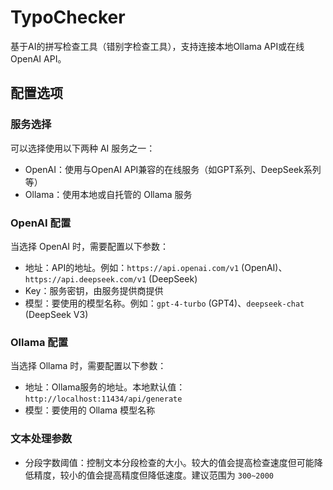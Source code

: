 ﻿# TypoChecker

基于AI的拼写检查工具（错别字检查工具），支持连接本地Ollama API或在线OpenAI API。

## 配置选项

### 服务选择

可以选择使用以下两种 AI 服务之一：

- OpenAI：使用与OpenAI API兼容的在线服务（如GPT系列、DeepSeek系列等）
- Ollama：使用本地或自托管的 Ollama 服务

### OpenAI 配置

当选择 OpenAI 时，需要配置以下参数：

- 地址：API的地址。例如：`https://api.openai.com/v1` (OpenAI)、`https://api.deepseek.com/v1` (DeepSeek)
- Key：服务密钥，由服务提供商提供
- 模型：要使用的模型名称。例如：`gpt-4-turbo` (GPT4)、`deepseek-chat` (DeepSeek V3)

### Ollama 配置

当选择 Ollama 时，需要配置以下参数：

- 地址：Ollama服务的地址。本地默认值：`http://localhost:11434/api/generate`
- 模型：要使用的 Ollama 模型名称

### 文本处理参数

- 分段字数阈值：控制文本分段检查的大小。较大的值会提高检查速度但可能降低精度，较小的值会提高精度但降低速度。建议范围为 `300~2000`